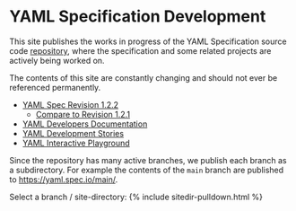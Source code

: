 ---
---
YAML Specification Development
==============================

This site publishes the works in progress of the YAML Specification source code
[repository](https://github.com/yaml/yaml-spec), where the specification and
some related projects are actively being worked on.

The contents of this site are constantly changing and should not ever be
referenced permanently.

* [YAML Spec Revision 1.2.2](spec)
  * [Compare to Revision 1.2.1](review)
* [YAML Developers Documentation](doc)
* [YAML Development Stories](story)
* [YAML Interactive Playground](playground)

Since the repository has many active branches, we publish each branch as a
subdirectory.
For example the contents of the `main` branch are published to
<https://yaml.spec.io/main/>.

Select a branch / site-directory:
{% include sitedir-pulldown.html %}
